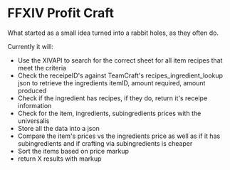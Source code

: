 # FFXIV Profit Craft
What started as a small idea turned into a rabbit holes, as they often do.  

Currently it will:  
- Use the XIVAPI to search for the correct sheet for all item recipes that meet the criteria
- Check the receipeID's against TeamCraft's recipes_ingredient_lookup json to retrieve the ingredients itemID, amount required, amount produced
- Check if the ingredient has recipes, if they do, return it's receipe information 
- Check for the item, ingredients, subingredients prices with the universalis
- Store all the data into a json 
- Compare the item's prices vs the ingredients price as well as if it has subingredients and if crafting via subingredients is cheaper
- Sort the items based on price markup
- return X results with markup
